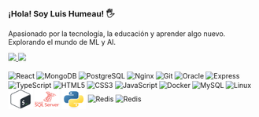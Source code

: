 ### ¡Hola! Soy Luis Humeau! 🖐️
Apasionado por la tecnología, la educación y aprender algo nuevo. Explorando el mundo de ML y AI.

<div align="left">
  <a href="https://github.com/lhumeau">
    <img height="180em" src="https://github-readme-stats.vercel.app/api?username=lhumeau&theme=dark&show_icons=true"/>
    <img height="180em" src="https://github-readme-stats.vercel.app/api/top-langs/?username=lhumeau&layout=compact&langs_count=7&theme=dark"/>
  </a>
</div>

<div style="display: inline_block"><br>
  <img align="center" alt="React" height="40" width="50" src="https://cdn.jsdelivr.net/gh/devicons/devicon/icons/react/react-original.svg">
  <img align="center" alt="MongoDB" height="40" width="50" src="https://icongr.am/devicon/mongodb-original-wordmark.svg?size=128&color=currentColor">
  <img align="center" alt="PostgreSQL" height="40" width="50" src="https://icongr.am/devicon/postgresql-original.svg">
  <img align="center" alt="Nginx" height="40" width="50" src="https://icongr.am/devicon/nginx-original.svg">
  <!-- Agrega el ícono de Git aquí -->
  <img align="center" alt="Git" height="40" width="50" src="https://icongr.am/devicon/git-original-wordmark.svg?size=128&color=currentColor">
  <!-- Fin del ícono de Git -->
  <img align="center" alt="Oracle" height="40" width="50" src="https://icongr.am/devicon/oracle-original.svg?size=128&color=currentColor">
  <img align="center" alt="Express" height="40" width="50" src="https://icongr.am/devicon/express-original-wordmark.svg?size=128&color=currentColor">
  <img align="center" alt="TypeScript" height="40" width="50" src="https://img.icons8.com/color/48/typescript.png">
  <img align="center" alt="HTML5" height="40" width="50" src="https://cdn.jsdelivr.net/gh/devicons/devicon/icons/html5/html5-original.svg">
  <img align="center" alt="CSS3" height="40" width="50" src="https://cdn.jsdelivr.net/gh/devicons/devicon/icons/css3/css3-original.svg">
  <img align="center" alt="JavaScript" height="40" width="50" src="https://cdn.jsdelivr.net/gh/devicons/devicon/icons/javascript/javascript-original.svg">
  <img align="center" alt="Docker" height="40" width="50" src="https://icongr.am/devicon/docker-original.svg?size=128&color=currentColor">
  <img align="center" alt="MySQL" height="40" width="50" src="https://icongr.am/devicon/mysql-original-wordmark.svg?size=101&color=currentColor">
  <img align="center" alt="Linux" height="40" width="50" src="https://icongr.am/devicon/linux-original.svg?size=101&color=currentColor">
  <img align="center" alt="Bash" height="40" width="50" src="https://raw.githubusercontent.com/devicons/devicon/master/icons/bash/bash-original.svg">
  <img align="center" alt="Microsoft SQL Server" height="40" width="50" src="https://raw.githubusercontent.com/devicons/devicon/v2.15.1/icons/microsoftsqlserver/microsoftsqlserver-plain-wordmark.svg">
  <img align="center" alt="Python" height="40" width="50" src="https://raw.githubusercontent.com/devicons/devicon/master/icons/python/python-original.svg">
  <img align="center" alt="Redis" height="40" width="50" src="https://icongr.am/devicon/redis-original.svg?size=128&color=currentColor">
  <img align="center" alt="Redis" height="40" width="50" src="https://icongr.am/simple/apollographql.svg?size=128&color=currentColor">  
</div>
</br>

<div align="left">


</div>
